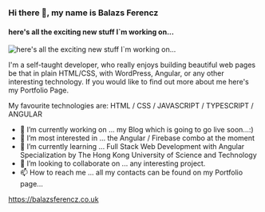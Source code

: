 ### Hi there 👋, my name is Balazs Ferencz 
#### here's all the exciting new stuff I`m working on...
![here's all the exciting new stuff I`m working on...](https://pbs.twimg.com/profile_banners/1381475605259112450/1632119694/1500x500)

I'm a self-taught developer, who really enjoys building beautiful web pages be that in plain HTML/CSS, with WordPress, Angular, or any other interesting technology.  If you would like to find out more about me here's my Portfolio Page. 

My favourite technologies are: HTML / CSS / JAVASCRIPT / TYPESCRIPT / ANGULAR 

- 🔭 I’m currently working on ... my Blog which is going to go live soon...:) 
- 👀 I’m most interested in ... the Angular / Firebase combo at the moment
- 🌱 I’m currently learning ... Full Stack Web Development with Angular Specialization by The Hong Kong University of Science and Technology 
- 💞️ I’m looking to collaborate on ... any interesting project. 
- 📫 How to reach me ... all my contacts can be found on my Portfolio page...

https://balazsferencz.co.uk 






